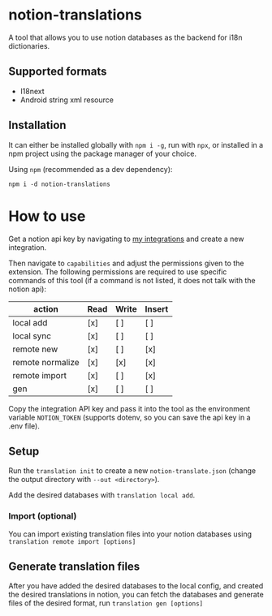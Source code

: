 # notion-translations

A tool that allows you to use notion databases as the backend for i18n dictionaries.

## Supported formats
* I18next
* Android string xml resource

## Installation

It can either be installed globally with `npm i -g`, run with `npx`, or installed in a npm project using the package manager of your choice.

Using `npm` (recommended as a dev dependency):
```shell
npm i -d notion-translations
```

# How to use

Get a notion api key by navigating to [my integrations](https://www.notion.so/my-integrations) and create a new integration.

Then navigate to `capabilities` and adjust the permissions given to the extension. The following permissions are required to use specific commands of this tool (if a command is not listed, it does not talk with the notion api):

action | Read | Write | Insert
| - | - | - | - |
| local add | [x] | [ ] | [ ] |
| local sync | [x] | [ ] | [ ] |
| remote new | [x] | [ ] | [x] |
| remote normalize | [x] | [x] | [x] |
| remote import | [x] | [ ] | [x] |
| gen | [x] | [ ] | [ ] |

Copy the integration API key and pass it into the tool as the environment variable `NOTION_TOKEN` (supports dotenv, so you can save the api key in a .env file).

## Setup

Run the `translation init` to create a new `notion-translate.json` (change the output directory with `--out <directory>`).

Add the desired databases with `translation local add`.

### Import (optional)

You can import existing translation files into your notion databases using `translation remote import [options]`

## Generate translation files

After you have added the desired databases to the local config, and created the desired translations in notion, you can fetch the databases and generate files of the desired format, run `translation gen [options]`
